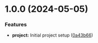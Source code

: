 # 1.0.0 (2024-05-05)


### Features

* **project:** Initial project setup ([0a43b66](https://github.com/marksmall/semantic-release-config-marksmall/commit/0a43b660b2ad5a1363725936dff00937f4e949e5))
